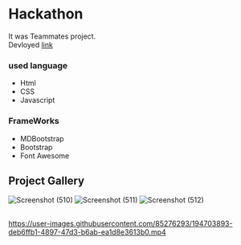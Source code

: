 # Hackathon
It was Teammates project.\
Devloyed [link](https://jagrati1213.github.io/ineuron/)

### used language 
- Html
- CSS
- Javascript 
### FrameWorks
- MDBootstrap
- Bootstrap
- Font Awesome
## Project Gallery
![Screenshot (510)](https://user-images.githubusercontent.com/85276293/194703880-56257d3f-5c58-41b4-9036-948a9958e5d4.png)
![Screenshot (511)](https://user-images.githubusercontent.com/85276293/194703882-e1889034-ffb9-42d5-b6fe-c28ec328bbca.png)
![Screenshot (512)](https://user-images.githubusercontent.com/85276293/194703887-cd1a6535-1463-4d04-8e26-383fdfb0b06a.png)
##
https://user-images.githubusercontent.com/85276293/194703893-deb6ffb1-4897-47d3-b6ab-ea1d8e3613b0.mp4

